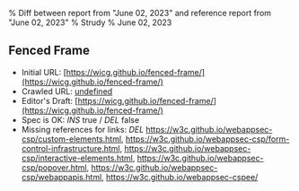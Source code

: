 % Diff between report from "June 02, 2023" and reference report from "June 02, 2023"
% Strudy
% June 02, 2023

## Fenced Frame

- Initial URL: [https://wicg.github.io/fenced-frame/](https://wicg.github.io/fenced-frame/)
- Crawled URL: [undefined](undefined)
- Editor's Draft: [https://wicg.github.io/fenced-frame/](https://wicg.github.io/fenced-frame/)
- Spec is OK: *INS* true / *DEL* false
- Missing references for links: *DEL* https://w3c.github.io/webappsec-csp/custom-elements.html, https://w3c.github.io/webappsec-csp/form-control-infrastructure.html, https://w3c.github.io/webappsec-csp/interactive-elements.html, https://w3c.github.io/webappsec-csp/popover.html, https://w3c.github.io/webappsec-csp/webappapis.html, https://w3c.github.io/webappsec-cspee/



